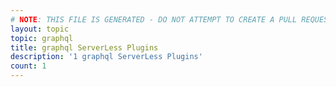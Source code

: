 ```yaml
---
# NOTE: THIS FILE IS GENERATED - DO NOT ATTEMPT TO CREATE A PULL REQUEST TO UPDATE THE DATA. 
layout: topic
topic: graphql
title: graphql ServerLess Plugins
description: '1 graphql ServerLess Plugins'
count: 1
---
```

